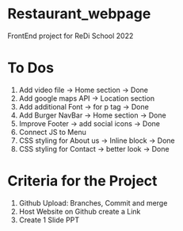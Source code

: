 # Restaurant_webpage
FrontEnd project for ReDi School 2022
# To Dos
1. Add video file -> Home section -> Done
2. Add google maps API -> Location section
3. Add additional Font -> for p tag -> Done
4. Add Burger NavBar -> Home section -> Done
5. Improve Footer -> add social icons -> Done
6. Connect JS to Menu
7. CSS styling for About us -> Inline block -> Done
8. CSS styling for Contact -> better look -> Done
# Criteria for the Project
1. Github Upload: Branches, Commit and merge
2. Host Website on Github create a Link 
3. Create 1 Slide PPT


